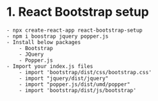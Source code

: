 # 1. React Bootstrap setup
    - npx create-react-app react-bootstrap-setup
    - npm i boostrap jquery popper.js
    - Install below packages
        - Bootstrap
        - JQuery
        - Popper.js
    - Import your index.js files
        - import 'bootstrap/dist/css/bootstrap.css'
        - import "jquery/dist/jquery"
        - import "popper.js/dist/umd/popper"
        - import 'bootstrap/dist/js/bootstrap'